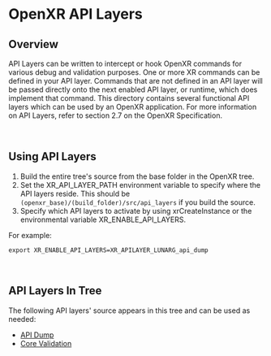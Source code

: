 # OpenXR API Layers

<!--
Copyright (c) 2017-2024, The Khronos Group Inc.

SPDX-License-Identifier: CC-BY-4.0
-->

## Overview

API Layers can be written to intercept or hook OpenXR commands for various
debug and validation purposes.
One or more XR commands can be defined in your API layer.
Commands that are not defined in an API layer will be passed directly onto
the next enabled API layer, or runtime, which does implement that
command.
This directory contains several functional API layers which can be used by
an OpenXR application.
For more information on API Layers, refer to section 2.7 on the OpenXR
Specification.

<br/>

## Using API Layers

1. Build the entire tree's source from the base folder in the OpenXR tree.
2. Set the XR\_API\_LAYER\_PATH environment variable to specify where the API
layers reside.  This should be
```(openxr_base)/(build_folder)/src/api_layers``` if you build the source.
3. Specify which API layers to activate by using xrCreateInstance or the
environmental variable XR\_ENABLE\_API\_LAYERS.

For example:
```
export XR_ENABLE_API_LAYERS=XR_APILAYER_LUNARG_api_dump
```

<br/>

## API Layers In Tree

The following API layers' source appears in this tree and can be used
as needed:
* [API Dump](README_api_dump.md)
* [Core Validation](README_core_validation.md)
